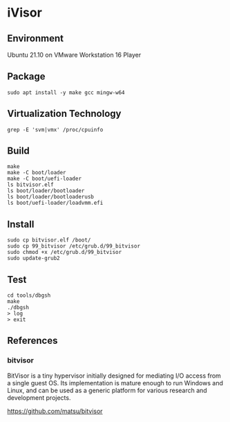 # iVisor

## Environment

Ubuntu 21.10 on VMware Workstation 16 Player

## Package

```shell
sudo apt install -y make gcc mingw-w64
```

## Virtualization Technology

```shell
grep -E 'svm|vmx' /proc/cpuinfo
```

## Build

```shell
make
make -C boot/loader
make -C boot/uefi-loader
ls bitvisor.elf
ls boot/loader/bootloader
ls boot/loader/bootloaderusb
ls boot/uefi-loader/loadvmm.efi
```

## Install

```shell
sudo cp bitvisor.elf /boot/
sudo cp 99_bitvisor /etc/grub.d/99_bitvisor
sudo chmod +x /etc/grub.d/99_bitvisor
sudo update-grub2
```

## Test

```shell
cd tools/dbgsh
make
./dbgsh
> log
> exit
```

## References

### bitvisor

BitVisor is a tiny hypervisor initially designed for mediating I/O access from a single guest OS. Its implementation is mature enough to run Windows and Linux, and can be used as a generic platform for various research and development projects.

https://github.com/matsu/bitvisor
